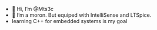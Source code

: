 - 👋 Hi, I’m @Mts3c
- 👀 I’m a moron. But equiped with IntelliSense and LTSpice.
- learning C++ for embedded systems is my goal

<!---
Mts3c/Mts3c is a ✨ special ✨ repository because its `README.md` (this file) appears on your GitHub profile.
You can click the Preview link to take a look at your changes.
--->
